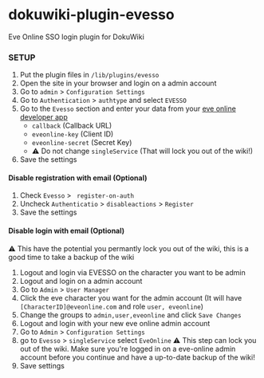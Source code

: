 # dokuwiki-plugin-evesso
Eve Online SSO login plugin for DokuWiki 

### SETUP

1. Put the plugin files in `/lib/plugins/evesso`
1. Open the site in your browser and login on a admin account
1. Go to `admin` > `Configuration Settings`
1. Go to `Authentication` > `authtype` and select `EVESSO`
1. Go to the `Evesso` section and enter your data from your [eve online developer app](https://developers.eveonline.com/applications)
    * `callback` (Callback URL)
    * `eveonline-key` (Client ID)
    * `eveonline-secret` (Secret Key)    
    * :warning: Do not change `singleService` (That will lock you out of the wiki!)
1. Save the settings

#### Disable registration with email (Optional)

1. Check `Evesso` > ` register-on-auth`
1. Uncheck `Authenticatio` > `disableactions` > `Register`
1. Save the settings

#### Disable login with email (Optional)

:warning: This have the potential you permantly lock you out of the wiki, this is a good time to take a backup of the wiki

1. Logout and login via EVESSO on the character you want to be admin
1. Logout and login on a admin account
1. Go to `Admin` > `User Manager`
1. Click the eve character you want for the admin account (It will have `[CharacterID]@eveonline.com` and role `user, eveonline`)
1. Change the groups to `admin,user,eveonline` and click `Save Changes`
1. Logout and login with your new eve online admin account
1. Go to `Admin` > `Configuration Settings`
1. go to `Evesso` > `singleService` select `EveOnline` :warning: This step can lock you out of the wiki. Make sure you're logged in on a eve-online admin account before you continue and have a up-to-date backup of the wiki!
1. Save settings 

